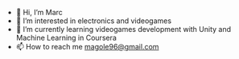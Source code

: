 - 👋 Hi, I’m Marc
- 👀 I’m interested in electronics and videogames
- 🌱 I’m currently learning videogames development with Unity and Machine Learning in Coursera
- 📫 How to reach me magole96@gmail.com

<!---
magloe/magloe is a ✨ special ✨ repository because its `README.md` (this file) appears on your GitHub profile.
You can click the Preview link to take a look at your changes.
--->
